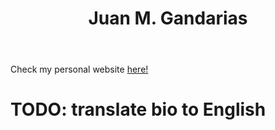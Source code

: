 ﻿---
translationKey: JuanMa
# Display name
title: Juan M. Gandarias

# Full Name (for SEO)
first_name: Juan M.
last_name: Gandarias

# Is this the primary user of the site?
superuser: true

# Role/position
role: Coordinador

# Organizations/Affiliations
organizations:
  - name: Universidad de MÃ¡laga
    url: 'http://www.uma.es'


# Organizational groups that you belong to (for People widget)
#   Set this to `[]` or comment out if you are not using People widget.
user_groups:
  - Coordinators
---

Check my personal website [here!](https://jmgandarias.com)



# TODO: translate bio to English
